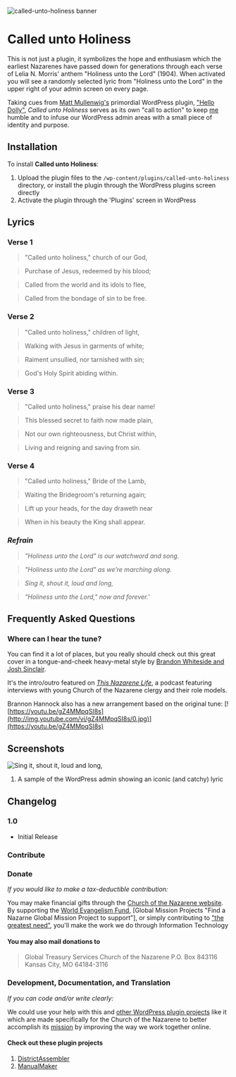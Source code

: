 ![called-unto-holiness banner](https://cloud.githubusercontent.com/assets/16792087/21087460/8c4f2890-bfeb-11e6-9034-3ffa7b501605.jpg)

# Called unto Holiness

This is not just a plugin, it symbolizes the hope and enthusiasm which the earliest Nazarenes have passed down for generations through each verse of Lelia N. Morris' anthem "Holiness unto the Lord" (1904). When activated you will see a randomly selected lyric from "Holiness unto the Lord" in the upper right of your admin screen on every page.

Taking cues from [Matt Mullenwig's](http://ma.tt/ "Check out Matt Mullenwig's blog site") primordial WordPress plugin, ["Hello Dolly"](https://wordpress.org/plugins/hello-dolly/ "Look up 'Hello Dolly' in the WordPress Plugin Directory"), *Called unto Holiness* serves as its own "call to action" to keep [me](https://reubenlillie.com/about/ "Connect with me, Reuben L. Lillie, on my personal blog") humble and to infuse our WordPress admin areas with a small piece of identity and purpose.

## Installation

To install **Called unto Holiness**:

1. Upload the plugin files to the `/wp-content/plugins/called-unto-holiness` directory, or install the plugin through the WordPress plugins screen directly
1. Activate the plugin through the 'Plugins' screen in WordPress

## Lyrics

### Verse 1

> "Called unto holiness," church of our God,

> Purchase of Jesus, redeemed by his blood;

> Called from the world and its idols to flee,

> Called from the bondage of sin to be free.

### Verse 2

> "Called unto holiness," children of light,

> Walking with Jesus in garments of white;

> Raiment unsullied, nor tarnished with sin;

> God's Holy Spirit abiding within.

### Verse 3

> "Called unto holiness," praise his dear name!

> This blessed secret to faith now made plain,

> Not our own righteousness, but Christ within,

> Living and reigning and saving from sin.

### Verse 4

> "Called unto holiness," Bride of the Lamb,

> Waiting the Bridegroom's returning again;

> Lift up your heads, for the day draweth near

> When in his beauty the King shall appear.

### _Refrain_

> _"Holiness unto the Lord" is our watchword and song._

> _"Holiness unto the Lord" as we’re marching along._

> _Sing it, shout it, loud and long,_

> _"Holiness unto the Lord," now and forever.'_

## Frequently Asked Questions

### Where can I hear the tune?

You can find it a lot of places, but you really should check out this great cover in a tongue-and-cheek heavy-metal style by [Brandon Whiteside and Josh Sinclair](https://itunes.apple.com/us/podcast/this-nazarene-life-stories/id1121079907?mt=2# "Available for free on iTunes"). 

It's the intro/outro featured on [_This Nazarene Life_](http://thisnazlife.com "Visit This Nazarene Life's homepage" ), a podcast featuring interviews with young Church of the Nazarene clergy and their role models.

Brannon Hannock also has a new arrangement based on the original tune: [![https://youtu.be/gZ4MMpqSI8s](http://img.youtube.com/vi/gZ4MMpqSI8s/0.jpg)](https://youtu.be/gZ4MMpqSI8s)
 
## Screenshots

![Sing it, shout it, loud and long,](https://cloud.githubusercontent.com/assets/16792087/21087461/8c4fb22e-bfeb-11e6-9b4c-919e0a1de9b8.png)

1. A sample of the WordPress admin showing an iconic (and catchy) lyric

## Changelog

### 1.0
* Initial Release

### Contribute

### Donate

_If you would like to make a tax-deductible contribution:_

You may make financial gifts through the [Church of the Nazarene website](http://nazarene.org/give "Learn how you can give support the mission"). By supporting the [World Evangelism Fund](http://www.nazarene.org/organization/general-treasurer/world-evangelism-fund "Give to the World Evangelism Fund"), [Global Mission Projects "Find a Nazarne Global Mission Project to support"], or simply contributing to ["the greatest need"](https://secure2.convio.net/cn/site/Donation2;jsessionid=EC2E3B43BFFA95C422EDECF1924DE32D.app271b?idb=1229441370&df_id=1460&1460.donation=form1 "Give where the need is greatest"), you'll make the work we do through Information Technology 

#### You may also mail donations to

>Global Treasury Services Church of the Nazarene
>P.O. Box 843116
>Kansas City, MO 64184-3116

### Development, Documentation, and Translation

_If you can code and/or write clearly:_

We could use your help with this and [other WordPress plugin projects](https://github.com/reubenlillie "Check out my repos on GitHub") like it which are made specifically for the Church of the Nazarene to better accomplish its [mission](http://www.nazarene.org/mission "The mission of the Church of the Nazarene is to make Christlike disciples in the nations") by improving the way we work together online.

#### Check out these plugin projects

1. [DistrictAssembler](https://github.com/reubenlillie/districtassembler "A WordPress plugin to optimize district operations in the Church of the Nazarene")
1. [ManualMaker](https://github.com/reubenlillie/manualmaker "A plugin to make WordPress into your online manual")

